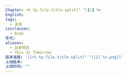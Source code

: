 ```yaml
---
Chapter: <% tp.file.title.split(" ")[1] %>
English: 
tags:
  - 主线
cssclasses:
  - book
年代: 
aliases:
  - 此即明日
  - This Is Tomorrow
版本海报: '[[<% tp.file.title.split(" ")[1] %>.png]]'
上线版本: 
上线时间: ""
---
```

